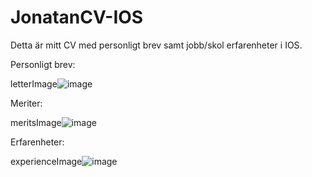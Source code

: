 # JonatanCV-IOS
Detta är  mitt CV med personligt brev samt jobb/skol erfarenheter i IOS.



Personligt brev:

letterImage![image](https://user-images.githubusercontent.com/81707573/114307575-98181900-9ae0-11eb-8c91-18d6e1719c32.png)

Meriter:

meritsImage![image](https://user-images.githubusercontent.com/81707573/114307589-ab2ae900-9ae0-11eb-9c4f-2ba41bec42f9.png)

Erfarenheter:

experienceImage![image](https://user-images.githubusercontent.com/81707573/114307641-d9102d80-9ae0-11eb-9672-2ae0bf54532b.png)

